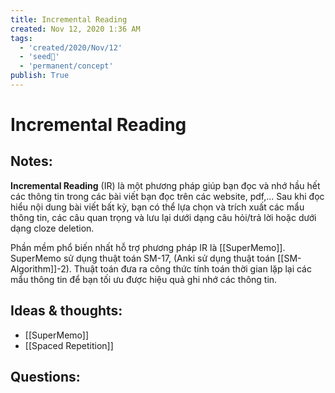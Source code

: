 ```yaml
---
title: Incremental Reading
created: Nov 12, 2020 1:36 AM 
tags:
  - 'created/2020/Nov/12'
  - 'seed🥜'
  - 'permanent/concept'
publish: True
---
```

# Incremental Reading

## Notes:
**Incremental Reading** (IR) là một phương pháp giúp bạn đọc và nhớ hầu hết các thông tin trong các bài viết bạn đọc trên các website, pdf,... Sau khi đọc hiểu nội dung bài viết bất kỳ, bạn có thể lựa chọn và trích xuất các mẩu thông tin, các câu quan trọng và lưu lại dưới dạng câu hỏi/trả lời hoặc dưới dạng cloze deletion. 

Phần mềm phổ biến nhất hỗ trợ phương pháp IR là [[SuperMemo]]. SuperMemo sử dụng thuật toán SM-17, (Anki sử dụng thuật toán [[SM-Algorithm]]-2). Thuật toán đưa ra công thức tính toán thời gian lặp lại các mẩu thông tin để bạn tối ưu được hiệu quả ghi nhớ các thông tin.

## Ideas & thoughts:
-  [[SuperMemo]]
-  [[Spaced Repetition]]

## Questions:
